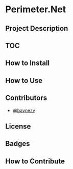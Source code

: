 # Perimeter.Net

## Project Description

## TOC

## How to Install

## How to Use

## Contributors

* [@baynezy](https://github.com/baynezy)

## License

## Badges

## How to Contribute